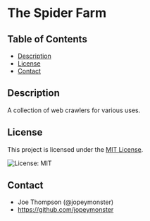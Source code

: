 # The Spider Farm

## Table of Contents
- [Description](#description)
- [License](#license)
- [Contact](#contact)

## Description
A collection of web crawlers for various uses.

## License
This project is licensed under the [MIT License](LICENSE).

![License: MIT](https://img.shields.io/badge/License-MIT-yellow.svg)

## Contact
- Joe Thompson (@jopeymonster)
- https://github.com/jopeymonster

